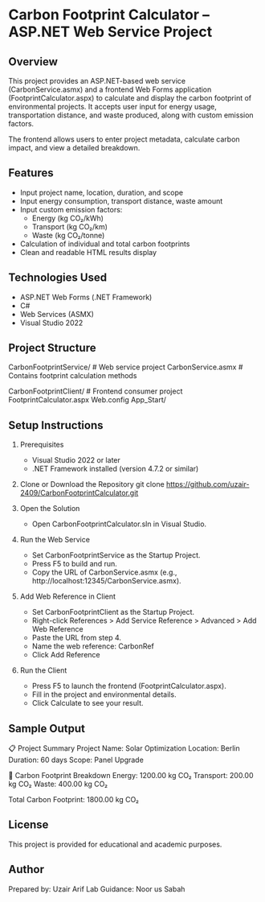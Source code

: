 
Carbon Footprint Calculator – ASP.NET Web Service Project
=========================================================

Overview
--------
This project provides an ASP.NET-based web service (CarbonService.asmx) and a frontend Web Forms application (FootprintCalculator.aspx) to calculate and display the carbon footprint of environmental projects. It accepts user input for energy usage, transportation distance, and waste produced, along with custom emission factors.

The frontend allows users to enter project metadata, calculate carbon impact, and view a detailed breakdown.

Features
--------
- Input project name, location, duration, and scope
- Input energy consumption, transport distance, waste amount
- Input custom emission factors:
  - Energy (kg CO₂/kWh)
  - Transport (kg CO₂/km)
  - Waste (kg CO₂/tonne)
- Calculation of individual and total carbon footprints
- Clean and readable HTML results display

Technologies Used
-----------------
- ASP.NET Web Forms (.NET Framework)
- C#
- Web Services (ASMX)
- Visual Studio 2022

Project Structure
-----------------
CarbonFootprintService/     # Web service project
    CarbonService.asmx      # Contains footprint calculation methods

CarbonFootprintClient/      # Frontend consumer project
    FootprintCalculator.aspx
    Web.config
    App_Start/

Setup Instructions
------------------

1. Prerequisites
   - Visual Studio 2022 or later
   - .NET Framework installed (version 4.7.2 or similar)

2. Clone or Download the Repository
   git clone https://github.com/uzair-2409/CarbonFootprintCalculator.git

3. Open the Solution
   - Open CarbonFootprintCalculator.sln in Visual Studio.

4. Run the Web Service
   - Set CarbonFootprintService as the Startup Project.
   - Press F5 to build and run.
   - Copy the URL of CarbonService.asmx (e.g., http://localhost:12345/CarbonService.asmx).

5. Add Web Reference in Client
   - Set CarbonFootprintClient as the Startup Project.
   - Right-click References > Add Service Reference > Advanced > Add Web Reference
   - Paste the URL from step 4.
   - Name the web reference: CarbonRef
   - Click Add Reference

6. Run the Client
   - Press F5 to launch the frontend (FootprintCalculator.aspx).
   - Fill in the project and environmental details.
   - Click Calculate to see your result.

Sample Output
-------------
📋 Project Summary
Project Name: Solar Optimization
Location: Berlin
Duration: 60 days
Scope: Panel Upgrade

🌱 Carbon Footprint Breakdown
Energy: 1200.00 kg CO₂
Transport: 200.00 kg CO₂
Waste: 400.00 kg CO₂

Total Carbon Footprint: 1800.00 kg CO₂

License
-------
This project is provided for educational and academic purposes.

Author
------
Prepared by: Uzair Arif
Lab Guidance: Noor us Sabah
